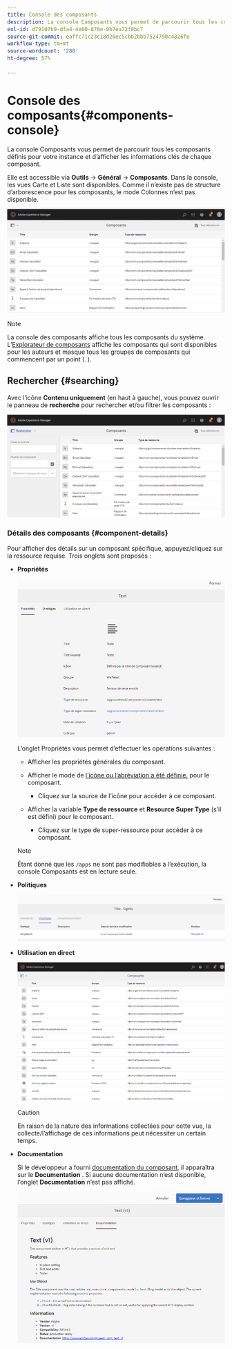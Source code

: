 ```yaml
---
title: Console des composants
description: La console Composants vous permet de parcourir tous les composants définis pour votre instance et d’afficher les informations clés de chaque composant.
exl-id: d79107b9-dfa4-4e80-870e-0b7ea72f0bc7
source-git-commit: eaffc71c23c18d26ec5cbb2bbb7524790c4826fe
workflow-type: tm+mt
source-wordcount: '280'
ht-degree: 57%

---
```


# Console des composants{#components-console}

La console Composants vous permet de parcourir tous les composants définis pour votre instance et d’afficher les informations clés de chaque composant.

Elle est accessible via **Outils** -> **Général** -> **Composants**. Dans la console, les vues Carte et Liste sont disponibles. Comme il n’existe pas de structure d’arborescence pour les composants, le mode Colonnes n’est pas disponible.

![screen-shot_2019-03-05at113145](assets/screen-shot_2019-03-05at113145.png)

>[!NOTE]
>
>La console des composants affiche tous les composants du système. L’[Explorateur de composants](/help/sites-authoring/author-environment-tools.md#components-browser) affiche les composants qui sont disponibles pour les auteurs et masque tous les groupes de composants qui commencent par un point (`.`).

## Rechercher {#searching}

Avec l’icône **Contenu uniquement** (en haut à gauche), vous pouvez ouvrir le panneau de **recherche** pour rechercher et/ou filtrer les composants :

![screen-shot_2019-03-05at113251](assets/screen-shot_2019-03-05at113251.png)

### Détails des composants {#component-details}

Pour afficher des détails sur un composant spécifique, appuyez/cliquez sur la ressource requise. Trois onglets sont proposés :

* **Propriétés**

  ![screen_shot_2018-03-27at165847](assets/screen_shot_2018-03-27at165847.png)

  L’onglet Propriétés vous permet d’effectuer les opérations suivantes :

   * Afficher les propriétés générales du composant.
   * Afficher le mode de [l’icône ou l’abréviation a été définie.](/help/sites-developing/components-basics.md#component-icon-in-touch-ui) pour le composant.

      * Cliquez sur la source de l’icône pour accéder à ce composant.

   * Afficher la variable **Type de ressource** et **Resource Super Type** (s’il est défini) pour le composant.

      * Cliquez sur le type de super-ressource pour accéder à ce composant.

  >[!NOTE]
  >
  >Étant donné que les `/apps` ne sont pas modifiables à l’exécution, la console Composants est en lecture seule.

* **Politiques**

  ![Politiques](assets/chlimage_1-169.png)

* **Utilisation en direct**

  ![Utilisation en direct](assets/chlimage_1-170.png)

  >[!CAUTION]
  >
  >En raison de la nature des informations collectées pour cette vue, la collecte/l’affichage de ces informations peut nécessiter un certain temps.

* **Documentation**

  Si le développeur a fourni [documentation du composant](/help/sites-developing/developing-components.md#documenting-your-component), il apparaîtra sur le **Documentation** . Si aucune documentation n’est disponible, l’onglet **Documentation** n’est pas affiché.

  ![Documentation](assets/chlimage_1-171.png)
